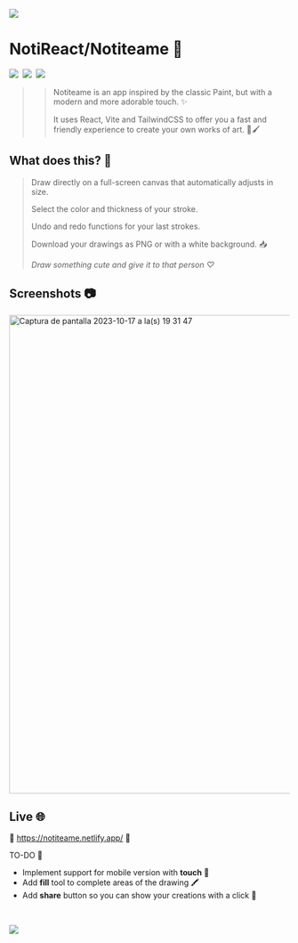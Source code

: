 ![](https://github.com/user-attachments/assets/dd9962fa-0ac6-4c18-98ac-cbdcec0388b9)

# NotiReact/Notiteame 🎨
<img src="https://img.shields.io/badge/React-20232A?style=for-the-badge&logo=react&logoColor=61DAFB"> <img/>
<img src="https://img.shields.io/badge/Vite-B73BFE?style=for-the-badge&logo=vite&logoColor=FFD62E">  <img/>
<img src="https://img.shields.io/badge/Tailwind_CSS-38B2AC?style=for-the-badge&logo=tailwind-css&logoColor=white"> <img/>


>> Notiteame is an app inspired by the classic Paint, but with a modern and more adorable touch. ✨  </p>
>> It uses React, Vite and TailwindCSS to offer you a fast and friendly experience to create your own works of art. 🎨🖌️ </p>

## What does this? 👀
> Draw directly on a full-screen canvas that automatically adjusts in size. </p>
> Select the color and thickness of your stroke. </p>
> Undo and redo functions for your last strokes. </p>
> Download your drawings as PNG or with a white background. 📥 </p>
>  <i> Draw something cute and give it to that person ♡ </i> </p>

## Screenshots 📷
<img width="860" alt="Captura de pantalla 2023-10-17 a la(s) 19 31 47" src="https://github.com/user-attachments/assets/f9005a76-4238-42d8-b8d1-78d6a0cb6954">

## Live 🌐
🎨 https://notiteame.netlify.app/ 🎨

TO-DO 📝
<ul> <li>Implement support for mobile version with <strong>touch</strong> 📱</li> <li>Add <strong>fill</strong> tool to complete areas of the drawing 🖍️</li> <li>Add <strong>share</strong> button so you can show your creations with a click 📣</li>
</ul>

</br>

![](https://github.com/user-attachments/assets/dd9962fa-0ac6-4c18-98ac-cbdcec0388b9)
